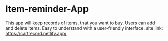 # Item-reminder-App
This app will keep records of items, that you want to buy. Users can add and delete items. Easy to understand with a user-friendly interface.
site link: https://cartrecord.netlify.app/
